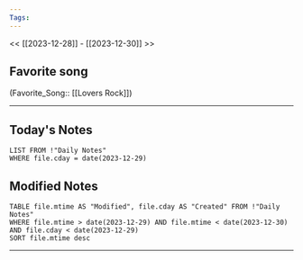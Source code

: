 ```yaml
---
Tags:
---
```

<< [[2023-12-28]] - [[2023-12-30]] >>
## Favorite song
(Favorite_Song:: [[Lovers Rock]])

___
## Today's Notes
```dataview
LIST FROM !"Daily Notes"
WHERE file.cday = date(2023-12-29)
```
## Modified Notes
```dataview
TABLE file.mtime AS "Modified", file.cday AS "Created" FROM !"Daily Notes" 
WHERE file.mtime > date(2023-12-29) AND file.mtime < date(2023-12-30) AND file.cday < date(2023-12-29)
SORT file.mtime desc
```
___
